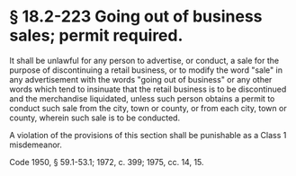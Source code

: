 # § 18.2-223 Going out of business sales; permit required.

<p>It shall be unlawful for any person to advertise, or conduct, a sale for the purpose of discontinuing a retail business, or to modify the word "sale" in any advertisement with the words "going out of business" or any other words which tend to insinuate that the retail business is to be discontinued and the merchandise liquidated, unless such person obtains a permit to conduct such sale from the city, town or county, or from each city, town or county, wherein such sale is to be conducted.</p><p>A violation of the provisions of this section shall be punishable as a Class 1 misdemeanor.</p><p>Code 1950, § 59.1-53.1; 1972, c. 399; 1975, cc. 14, 15.</p>